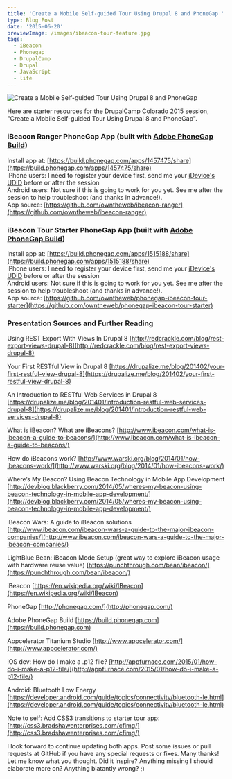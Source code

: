 ```yaml
---
title: 'Create a Mobile Self-guided Tour Using Drupal 8 and PhoneGap '
type: Blog Post
date: '2015-06-20'
previewImage: /images/ibeacon-tour-feature.jpg
tags:
  - iBeacon
  - Phonegap
  - DrupalCamp
  - Drupal
  - JavaScript
  - life
---
```

![Create a Mobile Self-guided Tour Using Drupal 8 and PhoneGap ](/images/ibeacon-tour-feature-big.jpg)

Here are starter resources for the DrupalCamp Colorado 2015 session, "Create a Mobile Self-guided Tour Using Drupal 8 and PhoneGap".

### iBeacon Ranger PhoneGap App (built with [Adobe PhoneGap Build](https://build.phonegap.com/))

Install app at: [https://build.phonegap.com/apps/1457475/share](https://build.phonegap.com/apps/1457475/share)  
iPhone users: I need to register your device first, send me your [iDevice's UDID](http://whatsmyudid.com/) before or after the session  
Android users: Not sure if this is going to work for you yet. See me after the session to help troubleshoot (and thanks in advance!).  
App source: [https://github.com/owntheweb/ibeacon-ranger](https://github.com/owntheweb/ibeacon-ranger)

### iBeacon Tour Starter PhoneGap App (built with [Adobe PhoneGap Build](https://build.phonegap.com/))

Install app at: [https://build.phonegap.com/apps/1515188/share](https://build.phonegap.com/apps/1515188/share)  
iPhone users: I need to register your device first, send me your [iDevice's UDID](http://whatsmyudid.com/) before or after the session  
Android users: Not sure if this is going to work for you yet. See me after the session to help troubleshoot (and thanks in advance!).  
App source: [https://github.com/owntheweb/phonegap-ibeacon-tour-starter](https://github.com/owntheweb/phonegap-ibeacon-tour-starter)

### Presentation Sources and Further Reading

Using REST Export With Views In Drupal 8 [http://redcrackle.com/blog/rest-export-views-drupal-8](http://redcrackle.com/blog/rest-export-views-drupal-8)

Your First RESTful View in Drupal 8 [https://drupalize.me/blog/201402/your-first-restful-view-drupal-8](https://drupalize.me/blog/201402/your-first-restful-view-drupal-8)

An Introduction to RESTful Web Services in Drupal 8 [https://drupalize.me/blog/201401/introduction-restful-web-services-drupal-8](https://drupalize.me/blog/201401/introduction-restful-web-services-drupal-8)

What is iBeacon? What are iBeacons? [http://www.ibeacon.com/what-is-ibeacon-a-guide-to-beacons/](http://www.ibeacon.com/what-is-ibeacon-a-guide-to-beacons/)

How do iBeacons work? [http://www.warski.org/blog/2014/01/how-ibeacons-work/](http://www.warski.org/blog/2014/01/how-ibeacons-work/)

Where’s My Beacon? Using Beacon Technology in Mobile App Development [http://devblog.blackberry.com/2014/05/wheres-my-beacon-using-beacon-technology-in-mobile-app-development/](http://devblog.blackberry.com/2014/05/wheres-my-beacon-using-beacon-technology-in-mobile-app-development/)

iBeacon Wars: A guide to iBeacon solutions [http://www.ibeacon.com/ibeacon-wars-a-guide-to-the-major-ibeacon-companies/](http://www.ibeacon.com/ibeacon-wars-a-guide-to-the-major-ibeacon-companies/)

LightBlue Bean: iBeacon Mode Setup (great way to explore iBeacon usage with hardware reuse value) [https://punchthrough.com/bean/ibeacon/](https://punchthrough.com/bean/ibeacon/)

iBeacon [https://en.wikipedia.org/wiki/IBeacon](https://en.wikipedia.org/wiki/IBeacon)

PhoneGap [http://phonegap.com/](http://phonegap.com/)

Adobe PhoneGap Build [https://build.phonegap.com](https://build.phonegap.com)

Appcelerator Titanium Studio [http://www.appcelerator.com/](http://www.appcelerator.com/)

iOS dev: How do I make a .p12 file? [http://appfurnace.com/2015/01/how-do-i-make-a-p12-file/](http://appfurnace.com/2015/01/how-do-i-make-a-p12-file/)

Android: Bluetooth Low Energy [https://developer.android.com/guide/topics/connectivity/bluetooth-le.html](https://developer.android.com/guide/topics/connectivity/bluetooth-le.html)

Note to self: Add CSS3 transitions to starter tour app: [http://css3.bradshawenterprises.com/cfimg/](http://css3.bradshawenterprises.com/cfimg/)

I look forward to continue updating both apps. Post some issues or pull requests at GitHub if you have any special requests or fixes. Many thanks! Let me know what you thought. Did it inspire? Anything missing I should elaborate more on? Anything blatantly wrong? ;)
